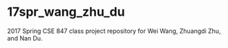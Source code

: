 # 17spr_wang_zhu_du
2017 Spring CSE 847 class project repository for Wei Wang, Zhuangdi Zhu, and Nan Du. 
